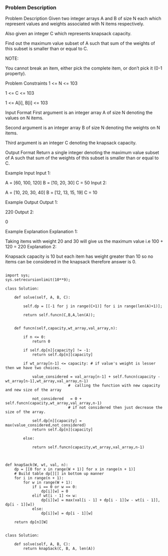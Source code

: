 ### Problem Description 

Problem Description
Given two integer arrays A and B of size N each which represent values and weights associated with N items respectively.

Also given an integer C which represents knapsack capacity.

Find out the maximum value subset of A such that sum of the weights of this subset is smaller than or equal to C.

NOTE:

You cannot break an item, either pick the complete item, or don’t pick it (0-1 property).


Problem Constraints
1 <= N <= 103

1 <= C <= 103

1 <= A[i], B[i] <= 103



Input Format
First argument is an integer array A of size N denoting the values on N items.

Second argument is an integer array B of size N denoting the weights on N items.

Third argument is an integer C denoting the knapsack capacity.



Output Format
Return a single integer denoting the maximum value subset of A such that sum of the weights of this subset is smaller than or equal to C.



Example Input
Input 1:

 A = [60, 100, 120]
 B = [10, 20, 30]
 C = 50
Input 2:

 A = [10, 20, 30, 40]
 B = [12, 13, 15, 19]
 C = 10


Example Output
Output 1:

 220
Output 2:

 0


Example Explanation
Explanation 1:

 Taking items with weight 20 and 30 will give us the maximum value i.e 100 + 120 = 220
Explanation 2:

 Knapsack capacity is 10 but each item has weight greater than 10 so no items can be considered in the knapsack therefore answer is 0.



```

import sys;
sys.setrecursionlimit(10**9);

class Solution:

    def solve(self, A, B, C):

        self.dp = [[-1 for j in range(C+1)] for i in range(len(A)+1)];

        return self.funcn(C,B,A,len(A));
        

    def funcn(self,capacity,wt_array,val_array,n):
        
        if n <= 0:
            return 0
            
        if self.dp[n][capacity] != -1:
            return self.dp[n][capacity]
            
        if wt_array[n-1] <= capacity: # if value's weight is lesser then we have two choices.
        
            value_considered = val_array[n-1] + self.funcn(capacity - wt_array[n-1],wt_array,val_array,n-1)
                            #  calling the function with new capacity and new size of the array
        
            not_considered   = 0 + self.funcn(capacity,wt_array,val_array,n-1)
                            # if not considered then just decrease the size of the array.  
                            
            self.dp[n][capacity] = max(value_considered,not_considered)
            return self.dp[n][capacity]
            
        else:
            
            return self.funcn(capacity,wt_array,val_array,n-1)


```

```

def knapSack(W, wt, val, n):
    dp = [[0 for x in range(W + 1)] for x in range(n + 1)]
    # Build table dp[][] in bottom up manner
    for i in range(n + 1):
        for w in range(W + 1):
            if i == 0 or w == 0:
                dp[i][w] = 0
            elif wt[i - 1] <= w:
                dp[i][w] = max(val[i - 1] + dp[i - 1][w - wt[i - 1]], dp[i - 1][w])
            else:
                dp[i][w] = dp[i - 1][w]

    return dp[n][W]


class Solution:

    def solve(self, A, B, C):
        return knapSack(C, B, A, len(A))


```
